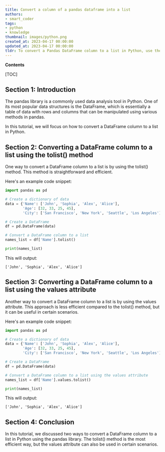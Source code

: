 ```yaml
---
title: Convert a column of a pandas dataframe into a list
authors:
- smart_coder
tags:
- python
- knowledge
thumbnail: images/python.png
created_at: 2023-04-17 00:00:00
updated_at: 2023-04-17 00:00:00
tldr: To convert a Pandas DataFrame column to a list in Python, use the `.tolist()` method on the column.
---
```


**Contents**

[TOC]

## Section 1: Introduction
The pandas library is a commonly used data analysis tool in Python. One of its most popular data structures is the DataFrame, which is essentially a table of data with rows and columns that can be manipulated using various methods in pandas.

In this tutorial, we will focus on how to convert a DataFrame column to a list in Python.

## Section 2: Converting a DataFrame column to a list using the tolist() method
One way to convert a DataFrame column to a list is by using the tolist() method. This method is straightforward and efficient.

Here's an example code snippet:

``` python
import pandas as pd

# Create a dictionary of data
data = {'Name': ['John', 'Sophia', 'Alex', 'Alice'],
        'Age': [32, 33, 25, 45],
        'City': ['San Francisco', 'New York', 'Seattle', 'Los Angeles']}

# Create a DataFrame
df = pd.DataFrame(data)

# Convert a DataFrame column to a list
names_list = df['Name'].tolist()

print(names_list)
```

This will output:

```
['John', 'Sophia', 'Alex', 'Alice']
```

## Section 3: Converting a DataFrame column to a list using the values attribute
Another way to convert a DataFrame column to a list is by using the values attribute. This approach is less efficient compared to the tolist() method, but it can be useful in certain scenarios.

Here's an example code snippet:

``` python
import pandas as pd

# Create a dictionary of data
data = {'Name': ['John', 'Sophia', 'Alex', 'Alice'],
        'Age': [32, 33, 25, 45],
        'City': ['San Francisco', 'New York', 'Seattle', 'Los Angeles']}

# Create a DataFrame
df = pd.DataFrame(data)

# Convert a DataFrame column to a list using the values attribute
names_list = df['Name'].values.tolist()

print(names_list)
```

This will output:

```
['John', 'Sophia', 'Alex', 'Alice']
```

## Section 4: Conclusion
In this tutorial, we discussed two ways to convert a DataFrame column to a list in Python using the pandas library. The tolist() method is the most efficient way, but the values attribute can also be used in certain scenarios.
